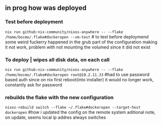 ## in prog how was deployed

### Test before deployment
`nix run github:nix-community/nixos-anywhere -- --flake /home/bocmo/.flake#dockeropen --vm-test` # to test before deploymend
some weird fuckerry happened in the grub part of the configuration making it not work, problem with not mounting the volumed since it did not exist

### To deploy | wipes all disk data, on each call
`nix run github:nix-community/nixos-anywhere -- --flake /home/bocmo/.flake#dockeropen root@10.2.11.33` #had to use password based auth since on nix first reboot(into installer) it would no longer work, constantly ask for password


### rebuilds the flake with the new configuration
`nixos-rebuild switch --flake ~/.flake#dockeropen --target-host dockeropen` #how i updated the config on the remote system
aditional note, on update, seems local ip addres always switches

